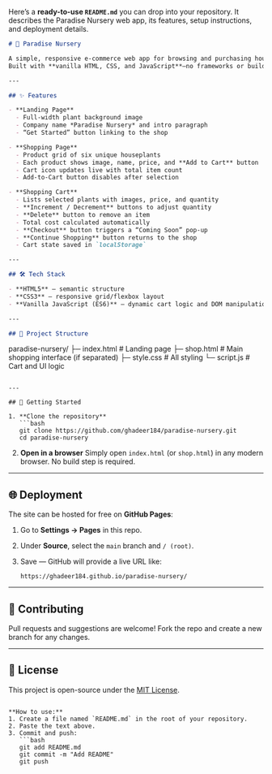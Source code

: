 Here’s a **ready-to-use `README.md`** you can drop into your repository.
It describes the Paradise Nursery web app, its features, setup instructions, and deployment details.

```markdown
# 🌱 Paradise Nursery

A simple, responsive e-commerce web app for browsing and purchasing houseplants.  
Built with **vanilla HTML, CSS, and JavaScript**—no frameworks or build tools required.

---

## ✨ Features

- **Landing Page**  
  - Full-width plant background image  
  - Company name *Paradise Nursery* and intro paragraph  
  - “Get Started” button linking to the shop

- **Shopping Page**  
  - Product grid of six unique houseplants  
  - Each product shows image, name, price, and **Add to Cart** button  
  - Cart icon updates live with total item count  
  - Add-to-Cart button disables after selection

- **Shopping Cart**  
  - Lists selected plants with images, price, and quantity  
  - **Increment / Decrement** buttons to adjust quantity  
  - **Delete** button to remove an item  
  - Total cost calculated automatically  
  - **Checkout** button triggers a “Coming Soon” pop-up  
  - **Continue Shopping** button returns to the shop  
  - Cart state saved in `localStorage`

---

## 🛠️ Tech Stack

- **HTML5** – semantic structure  
- **CSS3** – responsive grid/flexbox layout  
- **Vanilla JavaScript (ES6)** – dynamic cart logic and DOM manipulation

---

## 📂 Project Structure

```

paradise-nursery/
├─ index.html        # Landing page
├─ shop.html         # Main shopping interface (if separated)
├─ style.css         # All styling
└─ script.js         # Cart and UI logic

````

---

## 🚀 Getting Started

1. **Clone the repository**
   ```bash
   git clone https://github.com/ghadeer184/paradise-nursery.git
   cd paradise-nursery
````

2. **Open in a browser**
   Simply open `index.html` (or `shop.html`) in any modern browser.
   No build step is required.

---

## 🌐 Deployment

The site can be hosted for free on **GitHub Pages**:

1. Go to **Settings → Pages** in this repo.
2. Under **Source**, select the `main` branch and `/ (root)`.
3. Save — GitHub will provide a live URL like:

   ```
   https://ghadeer184.github.io/paradise-nursery/
   ```

---

## 🤝 Contributing

Pull requests and suggestions are welcome!
Fork the repo and create a new branch for any changes.

---

## 📜 License

This project is open-source under the [MIT License](LICENSE).

````

**How to use:**  
1. Create a file named `README.md` in the root of your repository.  
2. Paste the text above.  
3. Commit and push:
   ```bash
   git add README.md
   git commit -m "Add README"
   git push
````